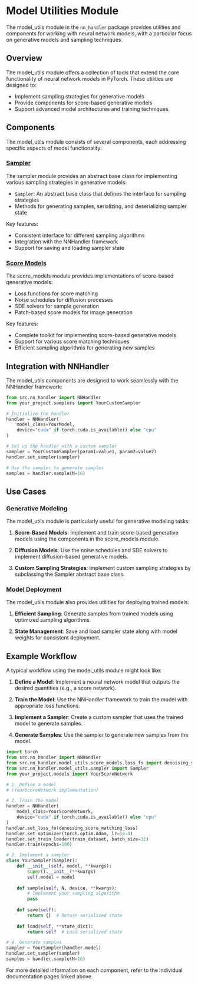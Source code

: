 # Model Utilities Module

The model_utils module in the `nn_handler` package provides utilities and components for working with neural network models, with a particular focus on generative models and sampling techniques.

## Overview

The model_utils module offers a collection of tools that extend the core functionality of neural network models in PyTorch. These utilities are designed to:

- Implement sampling strategies for generative models
- Provide components for score-based generative models
- Support advanced model architectures and training techniques

## Components

The model_utils module consists of several components, each addressing specific aspects of model functionality:

### [Sampler](sampler.md)

The sampler module provides an abstract base class for implementing various sampling strategies in generative models:

- `Sampler`: An abstract base class that defines the interface for sampling strategies
- Methods for generating samples, serializing, and deserializing sampler state

Key features:
- Consistent interface for different sampling algorithms
- Integration with the NNHandler framework
- Support for saving and loading sampler state

### [Score Models](score_models/README.md)

The score_models module provides implementations of score-based generative models:

- Loss functions for score matching
- Noise schedules for diffusion processes
- SDE solvers for sample generation
- Patch-based score models for image generation

Key features:
- Complete toolkit for implementing score-based generative models
- Support for various score matching techniques
- Efficient sampling algorithms for generating new samples

## Integration with NNHandler

The model_utils components are designed to work seamlessly with the NNHandler framework:

```python
from src.nn_handler import NNHandler
from your_project.samplers import YourCustomSampler

# Initialize the handler
handler = NNHandler(
    model_class=YourModel,
    device="cuda" if torch.cuda.is_available() else "cpu"
)

# Set up the handler with a custom sampler
sampler = YourCustomSampler(param1=value1, param2=value2)
handler.set_sampler(sampler)

# Use the sampler to generate samples
samples = handler.sample(N=16)
```

## Use Cases

### Generative Modeling

The model_utils module is particularly useful for generative modeling tasks:

1. **Score-Based Models**: Implement and train score-based generative models using the components in the score_models module.

2. **Diffusion Models**: Use the noise schedules and SDE solvers to implement diffusion-based generative models.

3. **Custom Sampling Strategies**: Implement custom sampling strategies by subclassing the Sampler abstract base class.

### Model Deployment

The model_utils module also provides utilities for deploying trained models:

1. **Efficient Sampling**: Generate samples from trained models using optimized sampling algorithms.

2. **State Management**: Save and load sampler state along with model weights for consistent deployment.

## Example Workflow

A typical workflow using the model_utils module might look like:

1. **Define a Model**: Implement a neural network model that outputs the desired quantities (e.g., a score network).

2. **Train the Model**: Use the NNHandler framework to train the model with appropriate loss functions.

3. **Implement a Sampler**: Create a custom sampler that uses the trained model to generate samples.

4. **Generate Samples**: Use the sampler to generate new samples from the model.

```python
import torch
from src.nn_handler import NNHandler
from src.nn_handler.model_utils.score_models.loss_fn import denoising_score_matching_loss
from src.nn_handler.model_utils.sampler import Sampler
from your_project.models import YourScoreNetwork

# 1. Define a model
# (YourScoreNetwork implementation)

# 2. Train the model
handler = NNHandler(
    model_class=YourScoreNetwork,
    device="cuda" if torch.cuda.is_available() else "cpu"
)
handler.set_loss_fn(denoising_score_matching_loss)
handler.set_optimizer(torch.optim.Adam, lr=1e-4)
handler.set_train_loader(train_dataset, batch_size=32)
handler.train(epochs=100)

# 3. Implement a sampler
class YourSampler(Sampler):
    def __init__(self, model, **kwargs):
        super().__init__(**kwargs)
        self.model = model
    
    def sample(self, N, device, **kwargs):
        # Implement your sampling algorithm
        pass
    
    def save(self):
        return {}  # Return serialized state
    
    def load(self, **state_dict):
        return self  # Load serialized state

# 4. Generate samples
sampler = YourSampler(handler.model)
handler.set_sampler(sampler)
samples = handler.sample(N=16)
```

For more detailed information on each component, refer to the individual documentation pages linked above.